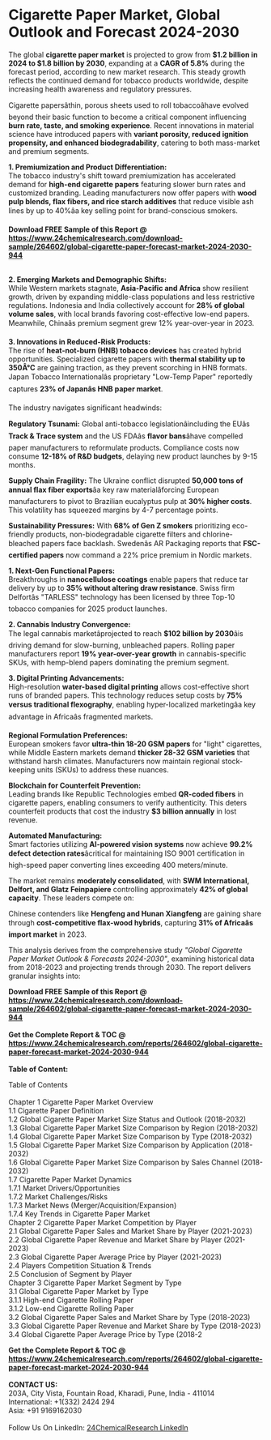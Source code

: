 <h1>Cigarette Paper Market, Global Outlook and Forecast 2024-2030</h1><p>The global <strong>cigarette paper market</strong> is projected to grow from <strong>$1.2 billion in 2024 to $1.8 billion by 2030</strong>, expanding at a <strong>CAGR of 5.8%</strong> during the forecast period, according to new market research. This steady growth reflects the continued demand for tobacco products worldwide, despite increasing health awareness and regulatory pressures.</p><p>Cigarette papersâthin, porous sheets used to roll tobaccoâhave evolved beyond their basic function to become a critical component influencing <strong>burn rate, taste, and smoking experience</strong>. Recent innovations in material science have introduced papers with <strong>variant porosity, reduced ignition propensity, and enhanced biodegradability</strong>, catering to both mass-market and premium segments.</p><p><strong>1. Premiumization and Product Differentiation:</strong><br>
The tobacco industry's shift toward premiumization has accelerated demand for <strong>high-end cigarette papers</strong> featuring slower burn rates and customized branding. Leading manufacturers now offer papers with <strong>wood pulp blends, flax fibers, and rice starch additives</strong> that reduce visible ash lines by up to 40%âa key selling point for brand-conscious smokers.</p><div><b>Download FREE Sample of this Report @ 
            <a href="https://www.24chemicalresearch.com/download-sample/264602/global-cigarette-paper-forecast-market-2024-2030-944">
            https://www.24chemicalresearch.com/download-sample/264602/global-cigarette-paper-forecast-market-2024-2030-944</a></b></div><br><p><strong>2. Emerging Markets and Demographic Shifts:</strong><br>
While Western markets stagnate, <strong>Asia-Pacific and Africa</strong> show resilient growth, driven by expanding middle-class populations and less restrictive regulations. Indonesia and India collectively account for <strong>28% of global volume sales</strong>, with local brands favoring cost-effective low-end papers. Meanwhile, Chinaâs premium segment grew 12% year-over-year in 2023.</p><p><strong>3. Innovations in Reduced-Risk Products:</strong><br>
The rise of <strong>heat-not-burn (HNB) tobacco devices</strong> has created hybrid opportunities. Specialized cigarette papers with <strong>thermal stability up to 350Â°C</strong> are gaining traction, as they prevent scorching in HNB formats. Japan Tobacco Internationalâs proprietary "Low-Temp Paper" reportedly captures <strong>23% of Japanâs HNB paper market</strong>.</p><p>The industry navigates significant headwinds:</p><p><strong>Regulatory Tsunami:</strong> Global anti-tobacco legislationâincluding the EUâs <strong>Track &amp; Trace system</strong> and the US FDAâs <strong>flavor bans</strong>âhave compelled paper manufacturers to reformulate products. Compliance costs now consume <strong>12-18% of R&amp;D budgets</strong>, delaying new product launches by 9-15 months.</p><p><strong>Supply Chain Fragility:</strong> The Ukraine conflict disrupted <strong>50,000 tons of annual flax fiber exports</strong>âa key raw materialâforcing European manufacturers to pivot to Brazilian eucalyptus pulp at <strong>30% higher costs</strong>. This volatility has squeezed margins by 4-7 percentage points.</p><p><strong>Sustainability Pressures:</strong> With <strong>68% of Gen Z smokers</strong> prioritizing eco-friendly products, non-biodegradable cigarette filters and chlorine-bleached papers face backlash. Swedenâs AR Packaging reports that <strong>FSC-certified papers</strong> now command a 22% price premium in Nordic markets.</p><p><strong>1. Next-Gen Functional Papers:</strong><br>
Breakthroughs in <strong>nanocellulose coatings</strong> enable papers that reduce tar delivery by up to <strong>35% without altering draw resistance</strong>. Swiss firm Delfortâs "TARLESS" technology has been licensed by three Top-10 tobacco companies for 2025 product launches.</p><p><strong>2. Cannabis Industry Convergence:</strong><br>
The legal cannabis marketâprojected to reach <strong>$102 billion by 2030</strong>âis driving demand for slow-burning, unbleached papers. Rolling paper manufacturers report <strong>19% year-over-year growth</strong> in cannabis-specific SKUs, with hemp-blend papers dominating the premium segment.</p><p><strong>3. Digital Printing Advancements:</strong><br>
High-resolution <strong>water-based digital printing</strong> allows cost-effective short runs of branded papers. This technology reduces setup costs by <strong>75% versus traditional flexography</strong>, enabling hyper-localized marketingâa key advantage in Africaâs fragmented markets.</p><p><strong>Regional Formulation Preferences:</strong><br>
	European smokers favor <strong>ultra-thin 18-20 GSM papers</strong> for "light" cigarettes, while Middle Eastern markets demand <strong>thicker 28-32 GSM varieties</strong> that withstand harsh climates. Manufacturers now maintain regional stock-keeping units (SKUs) to address these nuances.</p><p><strong>Blockchain for Counterfeit Prevention:</strong><br>
	Leading brands like Republic Technologies embed <strong>QR-coded fibers</strong> in cigarette papers, enabling consumers to verify authenticity. This deters counterfeit products that cost the industry <strong>$3 billion annually</strong> in lost revenue.</p><p><strong>Automated Manufacturing:</strong><br>
	Smart factories utilizing <strong>AI-powered vision systems</strong> now achieve <strong>99.2% defect detection rates</strong>âcritical for maintaining ISO 9001 certification in high-speed paper converting lines exceeding 400 meters/minute.</p><p>The market remains <strong>moderately consolidated</strong>, with <strong>SWM International, Delfort, and Glatz Feinpapiere</strong> controlling approximately <strong>42% of global capacity</strong>. These leaders compete on:</p><p>Chinese contenders like <strong>Hengfeng and Hunan Xiangfeng</strong> are gaining share through <strong>cost-competitive flax-wood hybrids</strong>, capturing <strong>31% of Africaâs import market</strong> in 2023.</p><p>This analysis derives from the comprehensive study <em>"Global Cigarette Paper Market Outlook &amp; Forecasts 2024-2030"</em>, examining historical data from 2018-2023 and projecting trends through 2030. The report delivers granular insights into:</p><div><b>Download FREE Sample of this Report @ 
            <a href="https://www.24chemicalresearch.com/download-sample/264602/global-cigarette-paper-forecast-market-2024-2030-944">
            https://www.24chemicalresearch.com/download-sample/264602/global-cigarette-paper-forecast-market-2024-2030-944</a></b></div><br><div><b>Get the Complete Report & TOC @ 
            <a href="https://www.24chemicalresearch.com/reports/264602/global-cigarette-paper-forecast-market-2024-2030-944">
            https://www.24chemicalresearch.com/reports/264602/global-cigarette-paper-forecast-market-2024-2030-944</a></b></div><br>
            <b>Table of Content:</b><p>Table of Contents<br />
<br />
Chapter 1 Cigarette Paper Market Overview<br />
    1.1 Cigarette Paper Definition<br />
    1.2 Global Cigarette Paper Market Size Status and Outlook (2018-2032)<br />
    1.3 Global Cigarette Paper Market Size Comparison by Region (2018-2032)<br />
    1.4 Global Cigarette Paper Market Size Comparison by Type (2018-2032)<br />
    1.5 Global Cigarette Paper Market Size Comparison by Application (2018-2032)<br />
    1.6 Global Cigarette Paper Market Size Comparison by Sales Channel (2018-2032)<br />
    1.7 Cigarette Paper Market Dynamics<br />
        1.7.1 Market Drivers/Opportunities<br />
        1.7.2 Market Challenges/Risks<br />
        1.7.3 Market News (Merger/Acquisition/Expansion)<br />
        1.7.4 Key Trends in Cigarette Paper Market<br />
Chapter 2 Cigarette Paper Market Competition by Player<br />
    2.1 Global Cigarette Paper Sales and Market Share by Player (2021-2023)<br />
    2.2 Global Cigarette Paper Revenue and Market Share by Player (2021-2023)<br />
    2.3 Global Cigarette Paper Average Price by Player (2021-2023)<br />
    2.4 Players Competition Situation & Trends<br />
    2.5 Conclusion of Segment by Player<br />
Chapter 3 Cigarette Paper Market Segment by Type<br />
    3.1 Global Cigarette Paper Market by Type<br />
        3.1.1 High-end Cigarette Rolling Paper<br />
        3.1.2 Low-end Cigarette Rolling Paper<br />
    3.2 Global Cigarette Paper Sales and Market Share by Type (2018-2023)<br />
    3.3 Global Cigarette Paper Revenue and Market Share by Type (2018-2023)<br />
    3.4 Global Cigarette Paper Average Price by Type (2018-2</p><div><b>Get the Complete Report & TOC @ 
            <a href="https://www.24chemicalresearch.com/reports/264602/global-cigarette-paper-forecast-market-2024-2030-944">
            https://www.24chemicalresearch.com/reports/264602/global-cigarette-paper-forecast-market-2024-2030-944</a></b></div><br><b>CONTACT US:</b><br>
            203A, City Vista, Fountain Road, Kharadi, Pune, India - 411014<br>
            International: +1(332) 2424 294<br>
            Asia: +91 9169162030 <br><br>
            Follow Us On LinkedIn: <a href="https://www.linkedin.com/company/24chemicalresearch/">24ChemicalResearch LinkedIn</a>